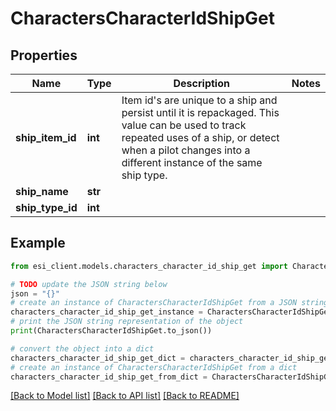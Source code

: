 # CharactersCharacterIdShipGet


## Properties

Name | Type | Description | Notes
------------ | ------------- | ------------- | -------------
**ship_item_id** | **int** | Item id&#39;s are unique to a ship and persist until it is repackaged. This value can be used to track repeated uses of a ship, or detect when a pilot changes into a different instance of the same ship type. | 
**ship_name** | **str** |  | 
**ship_type_id** | **int** |  | 

## Example

```python
from esi_client.models.characters_character_id_ship_get import CharactersCharacterIdShipGet

# TODO update the JSON string below
json = "{}"
# create an instance of CharactersCharacterIdShipGet from a JSON string
characters_character_id_ship_get_instance = CharactersCharacterIdShipGet.from_json(json)
# print the JSON string representation of the object
print(CharactersCharacterIdShipGet.to_json())

# convert the object into a dict
characters_character_id_ship_get_dict = characters_character_id_ship_get_instance.to_dict()
# create an instance of CharactersCharacterIdShipGet from a dict
characters_character_id_ship_get_from_dict = CharactersCharacterIdShipGet.from_dict(characters_character_id_ship_get_dict)
```
[[Back to Model list]](../README.md#documentation-for-models) [[Back to API list]](../README.md#documentation-for-api-endpoints) [[Back to README]](../README.md)


